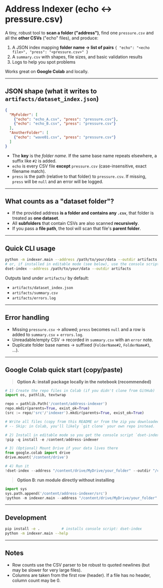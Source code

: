 # Address Indexer (echo ↔ pressure.csv)

A tiny, robust tool to **scan a folder ("address")**, find one `pressure.csv` and all the **other CSVs** ("echo" files), and produce:

1. A JSON index mapping **folder name → list of pairs** `{ "echo": "<echo file>", "press": "<pressure.csv>" }`
2. A `summary.csv` with shapes, file sizes, and basic validation results
3. Logs to help you spot problems

Works great on **Google Colab** and locally.

---

## JSON shape (what it writes to `artifacts/dataset_index.json`)

```json
{
  "MyFolder": [
    {"echo": "echo_A.csv", "press": "pressure.csv"},
    {"echo": "echo_B.csv", "press": "pressure.csv"}
  ],
  "AnotherFolder": [
    {"echo": "wave01.csv", "press": "pressure.csv"}
  ]
}
```

- The **key** is the *folder name*. If the same base name repeats elsewhere, a suffix like `#2` is added.
- `echo` is every CSV file **except** `pressure.csv` (case-insensitive, exact filename match).
- `press` is the path (relative to that folder) to `pressure.csv`. If missing, `press` will be `null` and an error will be logged.

---

## What counts as a "dataset folder"?
- If the provided address **is a folder and contains any `.csv`**, that folder is treated as **one dataset**.
- All **subfolders** that contain CSVs are also scanned **recursively**.
- If you pass a **file path**, the tool will scan that file's **parent folder**.

---

## Quick CLI usage

```bash
python -m indexer.main --address /path/to/your/data --outdir artifacts
# or, if installed in editable mode (see below), use the console script:
dset-index --address /path/to/your/data --outdir artifacts
```

Outputs land under `artifacts/` by default:

- `artifacts/dataset_index.json`
- `artifacts/summary.csv`
- `artifacts/errors.log`

---

## Error handling
- Missing `pressure.csv` → allowed; `press` becomes `null` and a row is added to `summary.csv` + `errors.log`.
- Unreadable/empty CSV → recorded in `summary.csv` with an `error` note.
- Duplicate folder base names → suffixed (`FolderName#2`, `FolderName#3`, ...).

---

## Google Colab quick start (copy/paste)

> **Option A: install package locally in the notebook (recommended)**

```python
# 1) Create the repo files in Colab (if you didn't clone from GitHub)
import os, pathlib, textwrap

repo = pathlib.Path('/content/address-indexer')
repo.mkdir(parents=True, exist_ok=True)
(src := repo/'src'/'indexer').mkdir(parents=True, exist_ok=True)

# Write all files (copy from this README or from the zip you downloaded)
# -- Skip: in Colab, you'll likely `git clone` your own repo instead.

# 2) Install in editable mode so you get the console script `dset-index`
!pip -q install -e /content/address-indexer

# 3) (Optional) Mount Drive if your data lives there
from google.colab import drive
drive.mount('/content/drive')

# 4) Run it
!dset-index --address "/content/drive/MyDrive/your_folder" --outdir "/content/address-indexer/artifacts"
```

> **Option B: run module directly without installing**

```python
import sys
sys.path.append('/content/address-indexer/src')
!python -m indexer.main --address "/content/drive/MyDrive/your_folder" --outdir "/content/address-indexer/artifacts"
```

---

## Development

```bash
pip install -e .          # installs console script: dset-index
python -m indexer.main --help
```

---

## Notes
- Row counts use the CSV parser to be robust to quoted newlines (but may be slower for very large files).
- Columns are taken from the first row (header). If a file has no header, column count may be 0.
